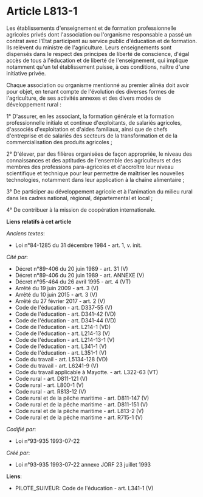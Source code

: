 # Article L813-1

Les établissements d'enseignement et de formation professionnelle agricoles privés dont l'association ou l'organisme
responsable a passé un contrat avec l'Etat participent au service public d'éducation et de formation. Ils relèvent du
ministre de l'agriculture. Leurs enseignements sont dispensés dans le respect des principes de liberté de conscience, d'égal
accès de tous à l'éducation et de liberté de l'enseignement, qui implique notamment qu'un tel établissement puisse, à ces
conditions, naître d'une initiative privée.

Chaque association ou organisme mentionné au premier alinéa doit avoir pour objet, en tenant compte de l'évolution des
diverses formes de l'agriculture, de ses activités annexes et des divers modes de développement rural :

1° D'assurer, en les associant, la formation générale et la formation professionnelle initiale et continue d'exploitants, de
salariés agricoles, d'associés d'exploitation et d'aides familiaux, ainsi que de chefs d'entreprise et de salariés des
secteurs de la transformation et de la commercialisation des produits agricoles ;

2° D'élever, par des filières organisées de façon appropriée, le niveau des connaissances et des aptitudes de l'ensemble des
agriculteurs et des membres des professions para-agricoles et d'accroître leur niveau scientifique et technique pour leur
permettre de maîtriser les nouvelles technologies, notamment dans leur application à la chaîne alimentaire ;

3° De participer au développement agricole et à l'animation du milieu rural dans les cadres national, régional, départemental
et local ;

4° De contribuer à la mission de coopération internationale.

**Liens relatifs à cet article**

_Anciens textes_:

  - Loi n°84-1285 du 31 décembre 1984 - art. 1, v. init.

_Cité par_:

  - Décret n°89-406 du 20 juin 1989 - art. 31 (V)
  - Décret n°89-406 du 20 juin 1989 - art. ANNEXE (V)
  - Décret n°95-464 du 26 avril 1995 - art. 4 (VT)
  - Arrêté du 19 juin 2009 - art. 3 (V)
  - Arrêté du 10 juin 2015 - art. 3 (V)
  - Arrêté du 27 février 2017 - art. 2 (V)
  - Code de l'éducation - art. D337-55 (V)
  - Code de l'éducation - art. D341-42 (VD)
  - Code de l'éducation - art. D341-44 (VD)
  - Code de l'éducation - art. L214-1 (VD)
  - Code de l'éducation - art. L214-13 (V)
  - Code de l'éducation - art. L214-13-1 (V)
  - Code de l'éducation - art. L341-1 (V)
  - Code de l'éducation - art. L351-1 (V)
  - Code du travail - art. L5134-128 (VD)
  - Code du travail - art. L6241-9 (V)
  - Code du travail applicable à Mayotte. - art. L322-63 (VT)
  - Code rural - art. D811-121 (V)
  - Code rural - art. L800-1 (V)
  - Code rural - art. R813-12 (V)
  - Code rural et de la pêche maritime - art. D811-147 (V)
  - Code rural et de la pêche maritime - art. D811-151 (V)
  - Code rural et de la pêche maritime - art. L813-2 (V)
  - Code rural et de la pêche maritime - art. R715-1 (V)

_Codifié par_:

  - Loi n°93-935 1993-07-22

_Créé par_:

  - Loi n°93-935 1993-07-22 annexe JORF 23 juillet 1993

**Liens**:

  - PILOTE_SUIVEUR: Code de l'éducation - art. L341-1 (V)
